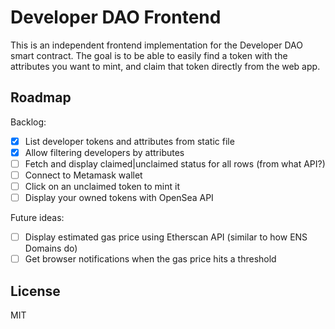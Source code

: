 # Developer DAO Frontend

This is an independent frontend implementation for the Developer DAO smart contract. The goal is to be able to easily find a token with the attributes you want to mint, and claim that token directly from the web app.

## Roadmap

Backlog:

- [x] List developer tokens and attributes from static file
- [x] Allow filtering developers by attributes
- [ ] Fetch and display claimed|unclaimed status for all rows (from what API?)
- [ ] Connect to Metamask wallet
- [ ] Click on an unclaimed token to mint it
- [ ] Display your owned tokens with OpenSea API

Future ideas:

- [ ] Display estimated gas price using Etherscan API (similar to how ENS Domains do)
- [ ] Get browser notifications when the gas price hits a threshold

## License

MIT
